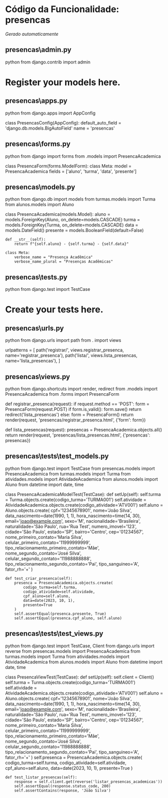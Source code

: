# Código da Funcionalidade: presencas
*Gerado automaticamente*



## presencas\admin.py

python
from django.contrib import admin

# Register your models here.




## presencas\apps.py

python
from django.apps import AppConfig


class PresencasConfig(AppConfig):
    default_auto_field = 'django.db.models.BigAutoField'
    name = 'presencas'




## presencas\forms.py

python
from django import forms
from .models import PresencaAcademica

class PresencaForm(forms.ModelForm):
    class Meta:
        model = PresencaAcademica
        fields = ['aluno', 'turma', 'data', 'presente']



## presencas\models.py

python
from django.db import models
from turmas.models import Turma
from alunos.models import Aluno

class PresencaAcademica(models.Model):
    aluno = models.ForeignKey(Aluno, on_delete=models.CASCADE)
    turma = models.ForeignKey(Turma, on_delete=models.CASCADE)
    data = models.DateField()
    presente = models.BooleanField(default=False)

    def __str__(self):
        return f"{self.aluno} - {self.turma} - {self.data}"

    class Meta:
        verbose_name = "Presença Acadêmica"
        verbose_name_plural = "Presenças Acadêmicas"



## presencas\tests.py

python
from django.test import TestCase

# Create your tests here.




## presencas\urls.py

python
from django.urls import path
from . import views

urlpatterns = [
    path('registrar/', views.registrar_presenca, name='registrar_presenca'),
    path('lista/', views.lista_presencas, name='lista_presencas'),
]





## presencas\views.py

python
from django.shortcuts import render, redirect
from .models import PresencaAcademica
from .forms import PresencaForm

def registrar_presenca(request):
    if request.method == 'POST':
        form = PresencaForm(request.POST)
        if form.is_valid():
            form.save()
            return redirect('lista_presencas')
    else:
        form = PresencaForm()
    return render(request, 'presencas/registrar_presenca.html', {'form': form})

def lista_presencas(request):
    presencas = PresencaAcademica.objects.all()
    return render(request, 'presencas/lista_presencas.html', {'presencas': presencas})




## presencas\tests\test_models.py

python
from django.test import TestCase
from presencas.models import PresencaAcademica
from turmas.models import Turma
from atividades.models import AtividadeAcademica
from alunos.models import Aluno
from datetime import date, time

class PresencaAcademicaModelTest(TestCase):
    def setUp(self):
        self.turma = Turma.objects.create(codigo_turma='TURMA001')
        self.atividade = AtividadeAcademica.objects.create(codigo_atividade='ATV001')
        self.aluno = Aluno.objects.create(
            cpf='12345678901',
            nome='João Silva',
            data_nascimento=date(1990, 1, 1),
            hora_nascimento=time(14, 30),
            email='joao@example.com',
            sexo='M',
            nacionalidade='Brasileira',
            naturalidade='São Paulo',
            rua='Rua Test',
            numero_imovel='123',
            cidade='São Paulo',
            estado='SP',
            bairro='Centro',
            cep='01234567',
            nome_primeiro_contato='Maria Silva',
            celular_primeiro_contato='11999999999',
            tipo_relacionamento_primeiro_contato='Mãe',
            nome_segundo_contato='José Silva',
            celular_segundo_contato='11988888888',
            tipo_relacionamento_segundo_contato='Pai',
            tipo_sanguineo='A',
            fator_rh='+'
        )

    def test_criar_presenca(self):
        presenca = PresencaAcademica.objects.create(
            codigo_turma=self.turma,
            codigo_atividade=self.atividade,
            cpf_aluno=self.aluno,
            data=date(2023, 10, 1),
            presente=True
        )
        self.assertEqual(presenca.presente, True)
        self.assertEqual(presenca.cpf_aluno, self.aluno)




## presencas\tests\test_views.py

python
from django.test import TestCase, Client
from django.urls import reverse
from presencas.models import PresencaAcademica
from turmas.models import Turma
from atividades.models import AtividadeAcademica
from alunos.models import Aluno
from datetime import date, time

class PresencaViewTest(TestCase):
    def setUp(self):
        self.client = Client()
        self.turma = Turma.objects.create(codigo_turma='TURMA001')
        self.atividade = AtividadeAcademica.objects.create(codigo_atividade='ATV001')
        self.aluno = Aluno.objects.create(
            cpf='12345678901',
            nome='João Silva',
            data_nascimento=date(1990, 1, 1),
            hora_nascimento=time(14, 30),
            email='joao@example.com',
            sexo='M',
            nacionalidade='Brasileira',
            naturalidade='São Paulo',
            rua='Rua Test',
            numero_imovel='123',
            cidade='São Paulo',
            estado='SP',
            bairro='Centro',
            cep='01234567',
            nome_primeiro_contato='Maria Silva',
            celular_primeiro_contato='11999999999',
            tipo_relacionamento_primeiro_contato='Mãe',
            nome_segundo_contato='José Silva',
            celular_segundo_contato='11988888888',
            tipo_relacionamento_segundo_contato='Pai',
            tipo_sanguineo='A',
            fator_rh='+'
        )
        self.presenca = PresencaAcademica.objects.create(
            codigo_turma=self.turma,
            codigo_atividade=self.atividade,
            cpf_aluno=self.aluno,
            data=date(2023, 10, 1),
            presente=True
        )

    def test_listar_presencas(self):
        response = self.client.get(reverse('listar_presencas_academicas'))
        self.assertEqual(response.status_code, 200)
        self.assertContains(response, 'João Silva')


